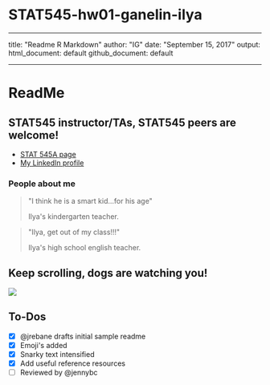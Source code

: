 # STAT545-hw01-ganelin-ilya
---
title: "Readme R Markdown"
author: "IG"
date: "September 15, 2017"
output:
  html_document: default
  github_document: default

---


# ReadMe 

## STAT545 instructor/TAs, STAT545 peers are welcome!


- [STAT 545A page](http://stat545.com/)
- [My LinkedIn profile](https://www.linkedin.com/in/ganelin/)

### People about me

> "I think he is a smart kid...for his age"
>
> Ilya's kindergarten teacher.

> "Ilya, get out of my class!!!"
>
> Ilya's high school english teacher.



## Keep scrolling, dogs are watching you!
![](https://i.imgur.com/xNaLuRh.gif)


## To-Dos

- [x] @jrebane drafts initial sample readme
- [x] Emoji's added
- [x] Snarky text intensified
- [x] Add useful reference resources
- [ ] Reviewed by @jennybc
